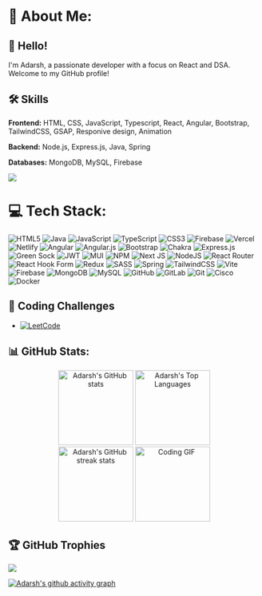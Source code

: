# 💫 About Me: 
## 👋 Hello!
I'm Adarsh, a passionate developer with a focus on React and DSA. Welcome to my GitHub profile!
## 🛠️ Skills
**Frontend:** HTML, CSS, JavaScript, Typescript, React, Angular, Bootstrap, TailwindCSS, GSAP, Responive design, Animation


**Backend:** Node.js, Express.js, Java, Spring


**Databases:** MongoDB, MySQL, Firebase




[![](https://visitcount.itsvg.in/api?id=aadarshraj02&icon=0&color=0)](https://visitcount.itsvg.in)
# 💻 Tech Stack:
![HTML5](https://img.shields.io/badge/html5-%23E34F26.svg?style=for-the-badge&logo=html5&logoColor=white) ![Java](https://img.shields.io/badge/java-%23ED8B00.svg?style=for-the-badge&logo=openjdk&logoColor=white) ![JavaScript](https://img.shields.io/badge/javascript-%23323330.svg?style=for-the-badge&logo=javascript&logoColor=%23F7DF1E) ![TypeScript](https://img.shields.io/badge/typescript-%23007ACC.svg?style=for-the-badge&logo=typescript&logoColor=white) ![CSS3](https://img.shields.io/badge/css3-%231572B6.svg?style=for-the-badge&logo=css3&logoColor=white) ![Firebase](https://img.shields.io/badge/firebase-%23039BE5.svg?style=for-the-badge&logo=firebase) ![Vercel](https://img.shields.io/badge/vercel-%23000000.svg?style=for-the-badge&logo=vercel&logoColor=white) ![Netlify](https://img.shields.io/badge/netlify-%23000000.svg?style=for-the-badge&logo=netlify&logoColor=#00C7B7) ![Angular](https://img.shields.io/badge/angular-%23DD0031.svg?style=for-the-badge&logo=angular&logoColor=white) ![Angular.js](https://img.shields.io/badge/angular.js-%23E23237.svg?style=for-the-badge&logo=angularjs&logoColor=white) ![Bootstrap](https://img.shields.io/badge/bootstrap-%238511FA.svg?style=for-the-badge&logo=bootstrap&logoColor=white) ![Chakra](https://img.shields.io/badge/chakra-%234ED1C5.svg?style=for-the-badge&logo=chakraui&logoColor=white) ![Express.js](https://img.shields.io/badge/express.js-%23404d59.svg?style=for-the-badge&logo=express&logoColor=%2361DAFB) ![Green Sock](https://img.shields.io/badge/green%20sock-88CE02?style=for-the-badge&logo=greensock&logoColor=white) ![JWT](https://img.shields.io/badge/JWT-black?style=for-the-badge&logo=JSON%20web%20tokens) ![MUI](https://img.shields.io/badge/MUI-%230081CB.svg?style=for-the-badge&logo=mui&logoColor=white) ![NPM](https://img.shields.io/badge/NPM-%23CB3837.svg?style=for-the-badge&logo=npm&logoColor=white) ![Next JS](https://img.shields.io/badge/Next-black?style=for-the-badge&logo=next.js&logoColor=white) ![NodeJS](https://img.shields.io/badge/node.js-6DA55F?style=for-the-badge&logo=node.js&logoColor=white) ![React Router](https://img.shields.io/badge/React_Router-CA4245?style=for-the-badge&logo=react-router&logoColor=white) ![React Hook Form](https://img.shields.io/badge/React%20Hook%20Form-%23EC5990.svg?style=for-the-badge&logo=reacthookform&logoColor=white) ![Redux](https://img.shields.io/badge/redux-%23593d88.svg?style=for-the-badge&logo=redux&logoColor=white) ![SASS](https://img.shields.io/badge/SASS-hotpink.svg?style=for-the-badge&logo=SASS&logoColor=white) ![Spring](https://img.shields.io/badge/spring-%236DB33F.svg?style=for-the-badge&logo=spring&logoColor=white) ![TailwindCSS](https://img.shields.io/badge/tailwindcss-%2338B2AC.svg?style=for-the-badge&logo=tailwind-css&logoColor=white) ![Vite](https://img.shields.io/badge/vite-%23646CFF.svg?style=for-the-badge&logo=vite&logoColor=white) ![Firebase](https://img.shields.io/badge/firebase-a08021?style=for-the-badge&logo=firebase&logoColor=ffcd34) ![MongoDB](https://img.shields.io/badge/MongoDB-%234ea94b.svg?style=for-the-badge&logo=mongodb&logoColor=white) ![MySQL](https://img.shields.io/badge/mysql-4479A1.svg?style=for-the-badge&logo=mysql&logoColor=white) ![GitHub](https://img.shields.io/badge/github-%23121011.svg?style=for-the-badge&logo=github&logoColor=white) ![GitLab](https://img.shields.io/badge/gitlab-%23181717.svg?style=for-the-badge&logo=gitlab&logoColor=white) ![Git](https://img.shields.io/badge/git-%23F05033.svg?style=for-the-badge&logo=git&logoColor=white) ![Cisco](https://img.shields.io/badge/cisco-%23049fd9.svg?style=for-the-badge&logo=cisco&logoColor=black) ![Docker](https://img.shields.io/badge/docker-%230db7ed.svg?style=for-the-badge&logo=docker&logoColor=white)


## 🏅 Coding Challenges
- [![LeetCode](https://img.shields.io/badge/-LeetCode-orange?style=flat-square&logo=LeetCode&logoColor=white)](https://leetcode.com/u/adarsh02/)

## 📊 GitHub Stats:
<div align="center">
  <img src="https://github-readme-stats.vercel.app/api?username=aadarshraj02&theme=blue-green&hide_border=false&include_all_commits=false&count_private=false" alt="Adarsh's GitHub stats" height="150px" />
  <img src="https://github-readme-stats.vercel.app/api/top-langs/?username=aadarshraj02&theme=blue-green&hide_border=false&include_all_commits=false&count_private=false&layout=compact" alt="Adarsh's Top Languages" height="150px" />
</div>
<div align="center">
  <img src="https://github-readme-streak-stats.herokuapp.com/?user=aadarshraj02&theme=blue-green&hide_border=false" alt="Adarsh's GitHub streak stats" height="150px" />
  <img src="https://media2.giphy.com/media/v1.Y2lkPTc5MGI3NjExZTZsZW81OThrbzZvbWlveDFzcWRsMmFhaXJjbG5oOTBraWV0dmE1bCZlcD12MV9naWZzX3NlYXJjaCZjdD1n/gEKz4VLX7fQlsl8SFE/giphy.webp" alt="Coding GIF" height="150px" />
</div>

## 🏆 GitHub Trophies
![](https://github-profile-trophy.vercel.app/?username=aadarshraj02&theme=onedark&no-frame=false&no-bg=true&margin-w=4)

[![Adarsh's github activity graph](https://github-readme-activity-graph.vercel.app/graph?username=aadarshraj02&theme=react-dark)](https://github.com/aadarshraj02/github-readme-activity-graph)

